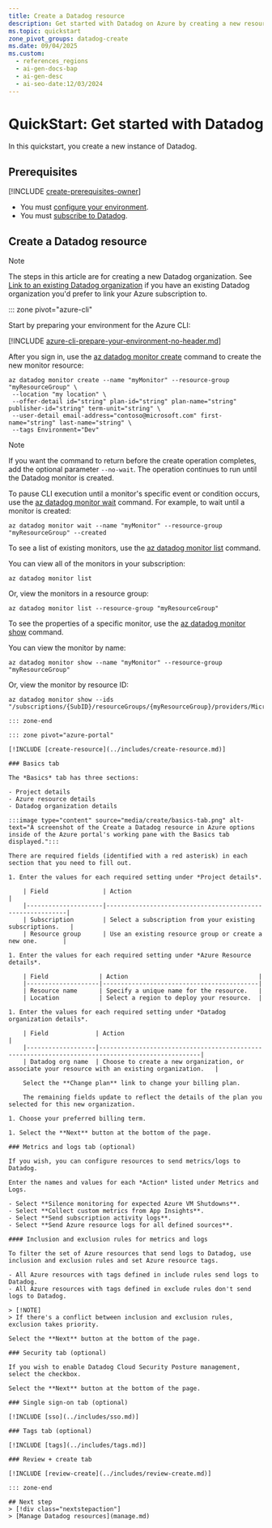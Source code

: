 ```yaml
---
title: Create a Datadog resource
description: Get started with Datadog on Azure by creating a new resource, configuring metrics and logs, and setting up single sign-on through Microsoft Entra ID.
ms.topic: quickstart
zone_pivot_groups: datadog-create
ms.date: 09/04/2025
ms.custom:
  - references_regions
  - ai-gen-docs-bap
  - ai-gen-desc
  - ai-seo-date:12/03/2024
---
```


# QuickStart: Get started with Datadog

In this quickstart, you create a new instance of Datadog. 

## Prerequisites

[!INCLUDE [create-prerequisites-owner](../includes/create-prerequisites-owner.md)]
- You must [configure your environment](prerequisites.md).
- You must [subscribe to Datadog](overview.md#subscribe-to-datadog).

## Create a Datadog resource

> [!NOTE] 
> The steps in this article are for creating a new Datadog organization.  See [Link to an existing Datadog organization](link-to-existing-organization.md) if you have an existing Datadog organization you'd prefer to link your Azure subscription to.

::: zone pivot="azure-cli"

Start by preparing your environment for the Azure CLI:

[!INCLUDE [azure-cli-prepare-your-environment-no-header.md](~/reusable-content/azure-cli/azure-cli-prepare-your-environment-no-header.md)]

After you sign in, use the [az datadog monitor create](/cli/azure/datadog/monitor#az-datadog-monitor-create) command to create the new monitor resource:

```azurecli
az datadog monitor create --name "myMonitor" --resource-group "myResourceGroup" \
 --location "my location" \ 
 --offer-detail id="string" plan-id="string" plan-name="string" publisher-id="string" term-unit="string" \ 
 --user-detail email-address="contoso@microsoft.com" first-name="string" last-name="string" \ 
 --tags Environment="Dev" 
```

> [!NOTE]
> If you want the command to return before the create operation completes, add the optional parameter `--no-wait`. The operation continues to run until the Datadog monitor is created.

To pause CLI execution until a monitor's specific event or condition occurs, use the [az datadog monitor wait](/cli/azure/datadog/monitor#az-datadog-monitor-wait) command. For example, to wait until a monitor is created:

```azurecli
az datadog monitor wait --name "myMonitor" --resource-group "myResourceGroup" --created
```

To see a list of existing monitors, use the [az datadog monitor list](/cli/azure/datadog/monitor#az-datadog-monitor-list) command.

You can view all of the monitors in your subscription:

```azurecli
az datadog monitor list
```

Or, view the monitors in a resource group:

```azurecli
az datadog monitor list --resource-group "myResourceGroup"
```

To see the properties of a specific monitor, use the [az datadog monitor show](/cli/azure/datadog/monitor#az-datadog-monitor-show) command.

You can view the monitor by name:

```azurecli
az datadog monitor show --name "myMonitor" --resource-group "myResourceGroup"
```

Or, view the monitor by resource ID:

```azurecli
az datadog monitor show --ids "/subscriptions/{SubID}/resourceGroups/{myResourceGroup}/providers/Microsoft.Datadog/monitors/{myMonitor}"

::: zone-end

::: zone pivot="azure-portal"

[!INCLUDE [create-resource](../includes/create-resource.md)]

### Basics tab

The *Basics* tab has three sections:

- Project details
- Azure resource details
- Datadog organization details
 
:::image type="content" source="media/create/basics-tab.png" alt-text="A screenshot of the Create a Datadog resource in Azure options inside of the Azure portal's working pane with the Basics tab displayed.":::

There are required fields (identified with a red asterisk) in each section that you need to fill out.

1. Enter the values for each required setting under *Project details*.

    | Field               | Action                                                    |
    |---------------------|-----------------------------------------------------------|
    | Subscription        | Select a subscription from your existing subscriptions.   |
    | Resource group      | Use an existing resource group or create a new one.       |

1. Enter the values for each required setting under *Azure Resource details*.

    | Field              | Action                                    |
    |--------------------|-------------------------------------------|
    | Resource name      | Specify a unique name for the resource.   |
    | Location           | Select a region to deploy your resource.  |

1. Enter the values for each required setting under *Datadog organization details*.

    | Field             | Action                                                                                           |
    |-------------------|--------------------------------------------------------------------------------------------------|
    | Datadog org name  | Choose to create a new organization, or associate your resource with an existing organization.   | 

    Select the **Change plan** link to change your billing plan.

    The remaining fields update to reflect the details of the plan you selected for this new organization.

1. Choose your preferred billing term. 

1. Select the **Next** button at the bottom of the page.

### Metrics and logs tab (optional)

If you wish, you can configure resources to send metrics/logs to Datadog.

Enter the names and values for each *Action* listed under Metrics and Logs.

- Select **Silence monitoring for expected Azure VM Shutdowns**.
- Select **Collect custom metrics from App Insights**.
- Select **Send subscription activity logs**.
- Select **Send Azure resource logs for all defined sources**.

#### Inclusion and exclusion rules for metrics and logs

To filter the set of Azure resources that send logs to Datadog, use inclusion and exclusion rules and set Azure resource tags.

- All Azure resources with tags defined in include rules send logs to Datadog.
- All Azure resources with tags defined in exclude rules don't send logs to Datadog.

> [!NOTE]
> If there's a conflict between inclusion and exclusion rules, exclusion takes priority.

Select the **Next** button at the bottom of the page.

### Security tab (optional)

If you wish to enable Datadog Cloud Security Posture management, select the checkbox.

Select the **Next** button at the bottom of the page.

### Single sign-on tab (optional)

[!INCLUDE [sso](../includes/sso.md)]

### Tags tab (optional)

[!INCLUDE [tags](../includes/tags.md)]

### Review + create tab

[!INCLUDE [review-create](../includes/review-create.md)]

::: zone-end

## Next step
> [!div class="nextstepaction"]
> [Manage Datadog resources](manage.md)

